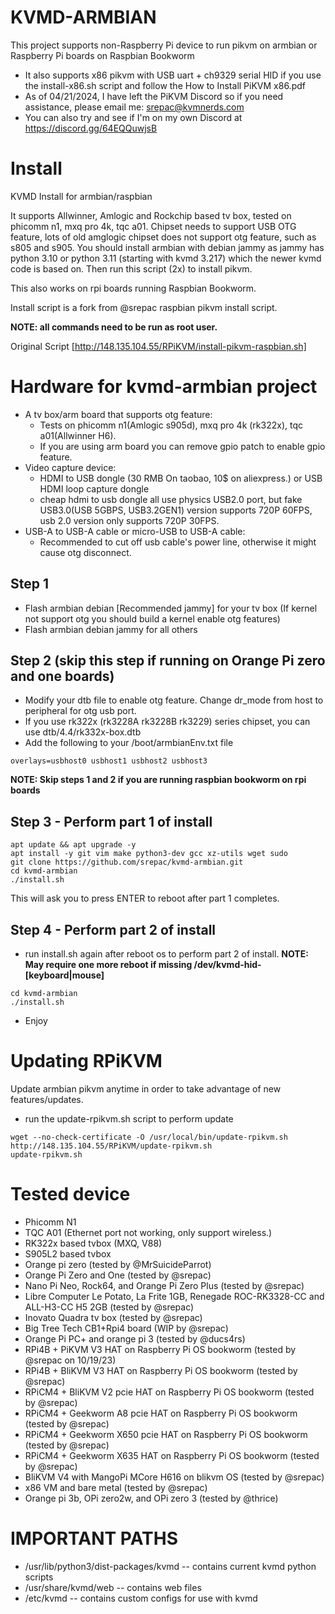 # KVMD-ARMBIAN
This project supports non-Raspberry Pi device to run pikvm on armbian or Raspberry Pi boards on Raspbian Bookworm
- It also supports x86 pikvm with USB uart + ch9329 serial HID if you use the install-x86.sh script and follow the How to Install PiKVM x86.pdf
- As of 04/21/2024, I have left the PiKVM Discord so if you need assistance, please email me:  srepac@kvmnerds.com
- You can also try and see if I'm on my own Discord at https://discord.gg/64EQQuwjsB

# Install
KVMD Install for armbian/raspbian

It supports Allwinner, Amlogic and Rockchip based tv box, tested on phicomm n1, mxq pro 4k, tqc a01. 
Chipset needs to support USB OTG feature, lots of old amglogic chipset does not support otg feature, such as s805 and s905.
You should install armbian with debian jammy as jammy has python 3.10 or python 3.11 (starting with kvmd 3.217) which the newer kvmd code is based on.
Then run this script (2x) to install pikvm.

This also works on rpi boards running Raspbian Bookworm.

Install script is a fork from @srepac raspbian pikvm install script.

**NOTE:  all commands need to be run as root user.**

Original Script [http://148.135.104.55/RPiKVM/install-pikvm-raspbian.sh]

# Hardware for kvmd-armbian project
* A tv box/arm board that supports otg feature:
    - Tests on phicomm n1(Amlogic s905d), mxq pro 4k (rk322x), tqc a01(Allwinner H6). 
    - If you are using arm board you can remove gpio patch to enable gpio feature.
* Video capture device:
    - HDMI to USB dongle (30 RMB On taobao, 10$ on aliexpress.) or USB HDMI loop capture dongle
    - cheap hdmi to usb dongle all use physics USB2.0 port, but fake USB3.0(USB 5GBPS, USB3.2GEN1) version supports 720P 60FPS,
      usb 2.0 version only supports 720P 30FPS.
* USB-A to USB-A cable or micro-USB to USB-A cable:
    - Recommended to cut off usb cable's power line, otherwise it might cause otg disconnect.

## Step 1
- Flash armbian debian [Recommended jammy] for your tv box (If kernel not support otg you should build a kernel enable otg features)
- Flash armbian debian jammy for all others

## Step 2 (skip this step if running on Orange Pi zero and one boards)
- Modify your dtb file to enable otg feature. Change dr_mode from host to peripheral for otg usb port.
- If you use rk322x (rk3228A rk3228B rk3229) series chipset, you can use dtb/4.4/rk332x-box.dtb 
- Add the following to your /boot/armbianEnv.txt file
```
overlays=usbhost0 usbhost1 usbhost2 usbhost3
```

**NOTE:  Skip steps 1 and 2 if you are running raspbian bookworm on rpi boards**
## Step 3 - Perform part 1 of install
```
apt update && apt upgrade -y
apt install -y git vim make python3-dev gcc xz-utils wget sudo
git clone https://github.com/srepac/kvmd-armbian.git
cd kvmd-armbian
./install.sh
```
This will ask you to press ENTER to reboot after part 1 completes.

## Step 4 - Perform part 2 of install
- run install.sh again after reboot os to perform part 2 of install.  **NOTE:  May require one more reboot if missing /dev/kvmd-hid-[keyboard|mouse]**
```
cd kvmd-armbian
./install.sh
```
- Enjoy


# Updating RPiKVM
Update armbian pikvm anytime in order to take advantage of new features/updates.

- run the update-rpikvm.sh script to perform update
```
wget --no-check-certificate -O /usr/local/bin/update-rpikvm.sh http://148.135.104.55/RPiKVM/update-rpikvm.sh
update-rpikvm.sh
```


# Tested device
 - Phicomm N1
 - TQC A01 (Ethernet port not working, only support wireless.)
 - RK322x based tvbox (MXQ, V88)
 - S905L2 based tvbox
 - Orange pi zero (tested by @MrSuicideParrot)
 - Orange Pi Zero and One (tested by @srepac)
 - Nano Pi Neo, Rock64, and Orange Pi Zero Plus (tested by @srepac)
 - Libre Computer Le Potato, La Frite 1GB, Renegade ROC-RK3328-CC and ALL-H3-CC H5 2GB (tested by @srepac)
 - Inovato Quadra tv box (tested by @srepac)
 - Big Tree Tech CB1+Rpi4 board (WIP by @srepac)
 - Orange Pi PC+ and orange pi 3 (tested by @ducs4rs)
 - RPi4B + PiKVM V3 HAT on Raspberry Pi OS bookworm (tested by @srepac on 10/19/23)
 - RPi4B + BliKVM V3 HAT on Raspberry Pi OS bookworm (tested by @srepac)
 - RPiCM4 + BliKVM V2 pcie HAT on Raspberry Pi OS bookworm (tested by @srepac)
 - RPiCM4 + Geekworm A8 pcie HAT on Raspberry Pi OS bookworm (tested by @srepac)
 - RPiCM4 + Geekworm X650 pcie HAT on Raspberry Pi OS bookworm (tested by @srepac)
 - RPiCM4 + Geekworm X635 HAT on Raspberry Pi OS bookworm (tested by @srepac)
 - BliKVM V4 with MangoPi MCore H616 on blikvm OS (tested by @srepac)
 - x86 VM and bare metal (tested by @srepac)
 - Orange pi 3b, OPi zero2w, and OPi zero 3 (tested by @thrice)

# IMPORTANT PATHS
- /usr/lib/python3/dist-packages/kvmd   -- contains current kvmd python scripts
- /usr/share/kvmd/web  -- contains web files
- /etc/kvmd  -- contains custom configs for use with kvmd
